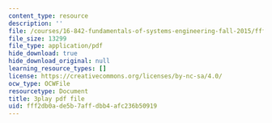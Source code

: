 ```yaml
---
content_type: resource
description: ''
file: /courses/16-842-fundamentals-of-systems-engineering-fall-2015/fff2db0ade5b7affdbb4afc236b50919_Wc0PmAIEUhM.pdf
file_size: 13299
file_type: application/pdf
hide_download: true
hide_download_original: null
learning_resource_types: []
license: https://creativecommons.org/licenses/by-nc-sa/4.0/
ocw_type: OCWFile
resourcetype: Document
title: 3play pdf file
uid: fff2db0a-de5b-7aff-dbb4-afc236b50919
---
```


